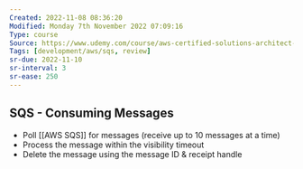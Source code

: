 ```yaml
---
Created: 2022-11-08 08:36:20
Modified: Monday 7th November 2022 07:09:16
Type: course
Source: https://www.udemy.com/course/aws-certified-solutions-architect-associate-saa-c01/?xref=E0Aed11STH4LPUQvCz0GJFABTmM=
Tags: [development/aws/sqs, review]
sr-due: 2022-11-10
sr-interval: 3
sr-ease: 250
---
```


## SQS - Consuming Messages

- Poll [[AWS SQS]] for messages (receive up to 10 messages at a time)
- Process the message within the visibility timeout
- Delete the message using the message ID & receipt handle